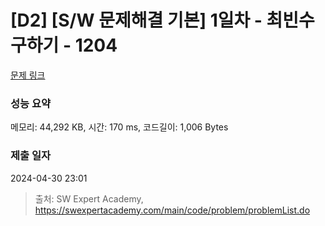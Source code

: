 # [D2] [S/W 문제해결 기본] 1일차 - 최빈수 구하기 - 1204 

[문제 링크](https://swexpertacademy.com/main/code/problem/problemDetail.do?contestProbId=AV13zo1KAAACFAYh) 

### 성능 요약

메모리: 44,292 KB, 시간: 170 ms, 코드길이: 1,006 Bytes

### 제출 일자

2024-04-30 23:01



> 출처: SW Expert Academy, https://swexpertacademy.com/main/code/problem/problemList.do